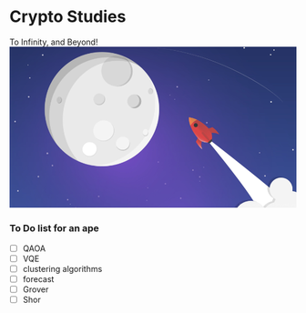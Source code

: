# Crypto Studies
To Infinity, and Beyond!
![To Infinity, and Beyond!](./image/moon.png)

### To Do list for an ape
- [ ] QAOA
- [ ] VQE
- [ ] clustering algorithms
- [ ] forecast
- [ ] Grover
- [ ] Shor